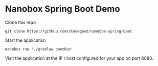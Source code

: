 # Nanobox Spring Boot Demo

Clone this repo

    git clone https://github.com/stevegood/nanobox-spring-boot
    
Start the application

    nanobox run './gradlew bootRun'
    
Visit the application at the IP / host configured for your app on port 8080.
